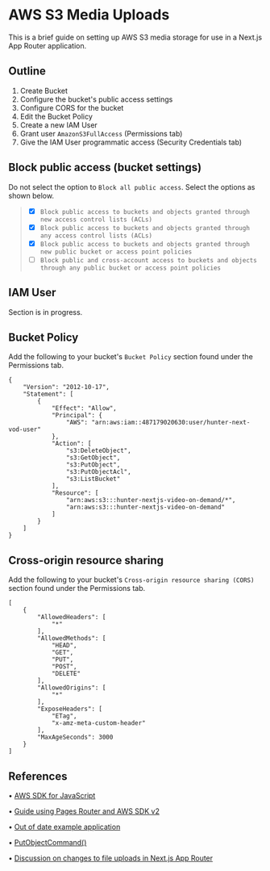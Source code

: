 # AWS S3 Media Uploads

This is a brief guide on setting up AWS S3 media storage for use in a Next.js App Router application.

## Outline
1. Create Bucket
2. Configure the bucket's public access settings
3. Configure CORS for the bucket
4. Edit the Bucket Policy
5. Create a new IAM User
7. Grant user `AmazonS3FullAccess` (Permissions tab)
8. Give the IAM User programmatic access (Security Credentials tab)

## Block public access (bucket settings)
Do not select the option to `Block all public access`. Select the options as shown below.

> - [x] `Block public access to buckets and objects granted through new access control lists (ACLs)`
> - [x] `Block public access to buckets and objects granted through any access control lists (ACLs)`
> - [x] `Block public access to buckets and objects granted through new public bucket or access point policies`
> - [ ] `Block public and cross-account access to buckets and objects through any public bucket or access point policies`

## IAM User
Section is in progress.

## Bucket Policy
Add the following to your bucket's `Bucket Policy` section found under the Permissions tab.
```
{
    "Version": "2012-10-17",
    "Statement": [
        {
            "Effect": "Allow",
            "Principal": {
                "AWS": "arn:aws:iam::487179020630:user/hunter-next-vod-user"
            },
            "Action": [
                "s3:DeleteObject",
                "s3:GetObject",
                "s3:PutObject",
                "s3:PutObjectAcl",
                "s3:ListBucket"
            ],
            "Resource": [
                "arn:aws:s3:::hunter-nextjs-video-on-demand/*",
                "arn:aws:s3:::hunter-nextjs-video-on-demand"
            ]
        }
    ]
}
```

## Cross-origin resource sharing
Add the following to your bucket's `Cross-origin resource sharing (CORS)` section found under the Permissions tab.
```
[
    {
        "AllowedHeaders": [
            "*"
        ],
        "AllowedMethods": [
            "HEAD",
            "GET",
            "PUT",
            "POST",
            "DELETE"
        ],
        "AllowedOrigins": [
            "*"
        ],
        "ExposeHeaders": [
            "ETag",
            "x-amz-meta-custom-header"
        ],
        "MaxAgeSeconds": 3000
    }
]
```

## References

• [AWS SDK for JavaScript](https://docs.aws.amazon.com/AWSJavaScriptSDK/v3/latest/)

• [Guide using Pages Router and AWS SDK v2](https://selectfrom.dev/connecting-aws-s3-buckets-to-next-js-25e903621c70)

• [Out of date example application](https://vercel.com/templates/next.js/aws-s3-image-upload-nextjs)

• [PutObjectCommand()](https://docs.aws.amazon.com/AWSJavaScriptSDK/v3/latest/Package/-aws-sdk-client-backupstorage/Class/PutObjectCommand/)

• [Discussion on changes to file uploads in Next.js App Router](https://stackoverflow.com/questions/76379368/how-can-i-upload-images-to-an-amazon-s3-bucket-using-next-js-13s-app-router-and)